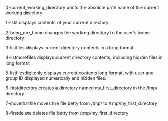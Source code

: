 0-current_working_directory prints the absolute path name of the current working directory

1-listit displays contents of your current directory

2-bring_me_home changes the working directory to the user's home directory

3-listfiles displays current directory contents in a long format

4-listmorefiles displays current directory contents, including hidden files in long format

5-listfilesdigitonly displays current contents long format, with user and group ID displayed numerically and hidden files.

6-firstdirectory creates a directory named my_first_directory in the /tmp/ directory

7-movethatfile moves the file betty from /tmp/ to /tmp/my_first_directory

8-firstdelete deletes file betty from /tmp/my_first_directory
